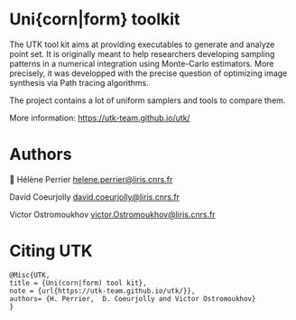 # Uni{corn|form} toolkit


The UTK tool kit aims at providing executables to generate and analyze
point set. It is originally meant to help researchers developing
sampling patterns in a numerical integration using Monte-Carlo
estimators. More precisely, it was developped with the precise
question of optimizing image synthesis via Path tracing algorithms.

The project contains a lot of uniform samplers and tools to compare
them.

More information: https://utk-team.github.io/utk/

# Authors

🦄 Hélène Perrier <helene.perrier@liris.cnrs.fr>

David Coeurjolly <david.coeurjolly@liris.cnrs.fr>

Victor Ostromoukhov <victor.Ostromoukhov@liris.cnrs.fr>

# Citing UTK

```
@Misc{UTK,
title = {Uni(corn|form) tool kit},
note = {url{https://utk-team.github.io/utk/}},
authors= {H. Perrier,  D. Coeurjolly and Victor Ostromoukhov}
}
```

